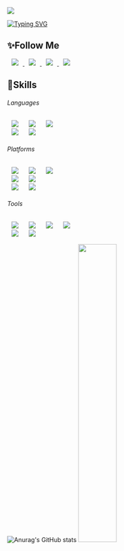 <img src="https://capsule-render.vercel.app/api?type=cylinder&color=#AA00FF&height=200&section=header&text=Hi!%20I'm%20SeungSu&fontSize=90&fontColor=000000" />

[![Typing SVG](https://readme-typing-svg.demolab.com/?lines=First+line+of+text;Second+line+of+text)](https://git.io/typing-svg)

## ✨Follow Me
<a href="https://www.notion.so/e4fafd76b5b942559cdd2d12f424ac5a" target="_blank">
    <img 
        src="https://img.shields.io/badge/Notion-333333?style=flat-square&logo=Notion&logoColor=white"
        style="height : auto; margin-left : 10px; margin-right : 10px;"/>
</a>
<a href="https://www.instagram.com/sseung__su._/" target="_blank">
    <img 
        src="http://img.shields.io/badge/-Instagram-E4405F?style=flat-square&logo=Instagram&logoColor=white&link=https://www.instagram.com/sseung__su._/"
        style="height : auto; margin-left : 10px; margin-right : 10px;"/>
</a>
<a href="https://mail.google.com/mail/u/0/#inbox" target="_blank">
    <img 
        src="http://img.shields.io/badge/-h2sorginal@gmail.com-EA4335?style=flat-square&logo=Gmail&logoColor=white"
        style="height : auto; margin-left : 10px; margin-right : 10px;"/>
</a>
<a href="https://ondevlog.tistory.com/" target="_blank">
    <img 
        src="http://img.shields.io/badge/-Blog-FD5F07?style=flat-square&logo=Tistory&logoColor=white"
        style="height : auto; margin-left : 10px; margin-right : 10px;"/>
</a>

## 💪Skills
###### Languages
<img src="http://img.shields.io/badge/-Java-007396?style=flat-square&logo=java&logoColor=white"
     style="height : auto; margin-left : 10px; margin-right : 10px;"/>
<img src="http://img.shields.io/badge/-Javascript-F7DF1E?style=flat-square&logo=Javascript&logoColor=white"
     style="height : auto; margin-left : 10px; margin-right : 10px;"/>
<img src="http://img.shields.io/badge/-Python-3776AB?style=flat-square&logo=Python&logoColor=white"
     style="height : auto; margin-left : 10px; margin-right : 10px;"/><br>
<img src="http://img.shields.io/badge/-HTML5-E34F26?style=flat-square&logo=Html5&logoColor=white"
     style="height : auto; margin-left : 10px; margin-right : 10px;"/>
<img src="http://img.shields.io/badge/-CSS3-1572B6?style=flat-square&logo=Css3&logoColor=white"
     style="height : auto; margin-left : 10px; margin-right : 10px;"/>

###### Platforms
<img src="http://img.shields.io/badge/-React-61DAFB?style=flat-square&logo=React&logoColor=white"
     style="height : auto; margin-left : 10px; margin-right : 10px;"/>
<img src="http://img.shields.io/badge/-Springboot-6DB33F?style=flat-square&logo=Springboot&logoColor=white"
     style="height : auto; margin-left : 10px; margin-right : 10px;"/>
<img src="http://img.shields.io/badge/-Android-3DDC84?style=flat-square&logo=Android&logoColor=white"
     style="height : auto; margin-left : 10px; margin-right : 10px;"/><br>
<img src="http://img.shields.io/badge/-Amazon AWS-232F3E?style=flat-square&logo=Amazonaws&logoColor=white"
     style="height : auto; margin-left : 10px; margin-right : 10px;"/>
<img src="http://img.shields.io/badge/-Node.js-339933?style=flat-square&logo=Nodedotjs&logoColor=white"
     style="height : auto; margin-left : 10px; margin-right : 10px;"/><br>
<img src="http://img.shields.io/badge/-MySQL-4479A1?style=flat-square&logo=Mysql&logoColor=white"
     style="height : auto; margin-left : 10px; margin-right : 10px;"/>
<img src="http://img.shields.io/badge/-Mongodb-47A248?style=flat-square&logo=Mongodb&logoColor=white"
     style="height : auto; margin-left : 10px; margin-right : 10px;"/>

###### Tools
<img src="http://img.shields.io/badge/-Visual Studio Code-007ACC?style=flat-square&logo=Visualstudiocode&logoColor=white"
     style="height : auto; margin-left : 10px; margin-right : 10px;"/>
<img src="http://img.shields.io/badge/-IntelliJ-000000?style=flat-square&logo=Intellijidea&logoColor=white"
     style="height : auto; margin-left : 10px; margin-right : 10px;"/>
<img src="http://img.shields.io/badge/-Eclipse-2C2255?style=flat-square&logo=Eclipseide&logoColor=white"
     style="height : auto; margin-left : 10px; margin-right : 10px;"/>
<img src="http://img.shields.io/badge/-Android Studio-3DDC84?style=flat-square&logo=Androidstudio&logoColor=white"
     style="height : auto; margin-left : 10px; margin-right : 10px;"/><br>
<img src="http://img.shields.io/badge/-Git&amp;GitHub-F05032?style=flat-square&logo=Git&logoColor=white"
     style="height : auto; margin-left : 10px; margin-right : 10px;"/>
<img src="http://img.shields.io/badge/-Postman-FF6C37?style=flat-square&logo=Postman&logoColor=white"
     style="height : auto; margin-left : 10px; margin-right : 10px;"/>

![Anurag's GitHub stats](https://github-readme-stats.vercel.app/api?username=KKaeBu&show_icons=true&theme=radical)
<a href="s">
  <img src="https://github-readme-stats.vercel.app/api?username=KKaeBu&theme=tokyonight&show_icons=true" width="42%" />
</a>

<!--
**KKaeBu/KKaeBu** is a ✨ _special_ ✨ repository because its `README.md` (this file) appears on your GitHub profile.

Here are some ideas to get you started:

- 🔭 I’m currently working on ...
- 🌱 I’m currently learning ...
- 👯 I’m looking to collaborate on ...
- 🤔 I’m looking for help with ...
- 💬 Ask me about ...
- 📫 How to reach me: ...
- 😄 Pronouns: ...
- ⚡ Fun fact: ...
-->
